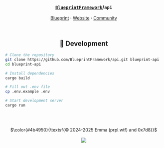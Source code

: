 <!-- Header -->
<br/><h3 align="center"><a href="https://github.com/BlueprintFramework"><code>BlueprintFramework</code></a>/<code>api</code></h3>
<p align="center">
  <a href="https://github.com/BlueprintFramework/framework">Blueprint</a> <b>·</b>
  <a href="https://blueprint.zip">Website</a> <b>·</b>
  <a href="https://discord.com/servers/blueprint-1063548024825057451">Community</a>
</p>

<!-- Development -->
<br/><h2 align="center">🧩 Development</h2>
```bash
# Clone the repository
git clone https://github.com/BlueprintFramework/api.git blueprint-api
cd blueprint-api

# Install dependencies
cargo build

# Fill out .env file
cp .env.example .env

# Start development server
cargo run
```

<br/><br/>
<p align="center">
  $\color{#4b4950}{\textsf{© 2024-2025 Emma (prpl.wtf) and 0x7d8}}$
  <br/><br/><img src="https://github.com/user-attachments/assets/ea44ca4a-c256-4e1c-9363-a6a7a3db9a80"/>
</p>
